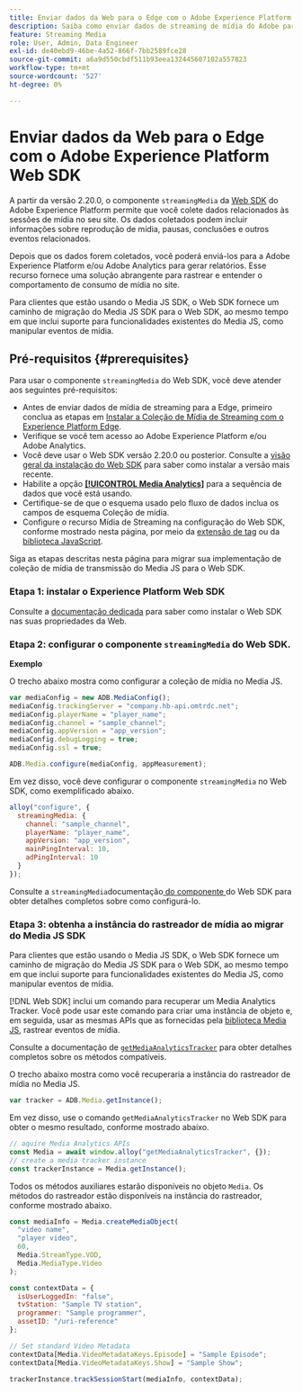```yaml
---
title: Enviar dados da Web para o Edge com o Adobe Experience Platform Web SDK
description: Saiba como enviar dados de streaming de mídia do Adobe para o Experience Platform Edge com o Adobe Experience Platform Web SDK.
feature: Streaming Media
role: User, Admin, Data Engineer
exl-id: de40ebd9-46be-4a52-866f-7bb2589fce28
source-git-commit: a6a9d550cbdf511b93eea132445607102a557823
workflow-type: tm+mt
source-wordcount: '527'
ht-degree: 0%

---
```


# Enviar dados da Web para o Edge com o Adobe Experience Platform Web SDK

A partir da versão 2.20.0, o componente `streamingMedia` da [Web SDK](https://experienceleague.adobe.com/en/docs/experience-platform/web-sdk/home) do Adobe Experience Platform permite que você colete dados relacionados às sessões de mídia no seu site. Os dados coletados podem incluir informações sobre reprodução de mídia, pausas, conclusões e outros eventos relacionados.

Depois que os dados forem coletados, você poderá enviá-los para a Adobe Experience Platform e/ou Adobe Analytics para gerar relatórios. Esse recurso fornece uma solução abrangente para rastrear e entender o comportamento de consumo de mídia no site.

Para clientes que estão usando o Media JS SDK, o Web SDK fornece um caminho de migração do Media JS SDK para o Web SDK, ao mesmo tempo em que inclui suporte para funcionalidades existentes do Media JS, como manipular eventos de mídia.

## Pré-requisitos {#prerequisites}

Para usar o componente `streamingMedia` do Web SDK, você deve atender aos seguintes pré-requisitos:

* Antes de enviar dados de mídia de streaming para a Edge, primeiro conclua as etapas em [Instalar a Coleção de Mídia de Streaming com o Experience Platform Edge](/help/implementation/edge/implementation-edge.md).
* Verifique se você tem acesso ao Adobe Experience Platform e/ou Adobe Analytics.
* Você deve usar o Web SDK versão 2.20.0 ou posterior. Consulte a [visão geral da instalação do Web SDK](https://experienceleague.adobe.com/pt-br/docs/experience-platform/web-sdk/install/overview) para saber como instalar a versão mais recente.
* Habilite a opção **[[!UICONTROL Media Analytics]](https://experienceleague.adobe.com/en/docs/experience-platform/datastreams/configure)** para a sequência de dados que você está usando.
* Certifique-se de que o esquema usado pelo fluxo de dados inclua os campos de esquema Coleção de mídia.
* Configure o recurso Mídia de Streaming na configuração do Web SDK, conforme mostrado nesta página, por meio da [extensão de tag](#tag-extension) ou da [biblioteca JavaScript](#library).

Siga as etapas descritas nesta página para migrar sua implementação de coleção de mídia de transmissão do Media JS para o Web SDK.

### Etapa 1: instalar o Experience Platform Web SDK

Consulte a [documentação dedicada](https://experienceleague.adobe.com/pt-br/docs/experience-platform/web-sdk/install/overview) para saber como instalar o Web SDK nas suas propriedades da Web.

### Etapa 2: configurar o componente `streamingMedia` do Web SDK.

**Exemplo**

O trecho abaixo mostra como configurar a coleção de mídia no Media JS.

```javascript
var mediaConfig = new ADB.MediaConfig();
mediaConfig.trackingServer = "company.hb-api.omtrdc.net";
mediaConfig.playerName = "player_name";
mediaConfig.channel = "sample_channel";
mediaConfig.appVersion = "app_version";
mediaConfig.debugLogging = true;
mediaConfig.ssl = true;

ADB.Media.configure(mediaConfig, appMeasurement);
```

Em vez disso, você deve configurar o componente `streamingMedia` no Web SDK, como exemplificado abaixo.

```js
alloy("configure", {
  streamingMedia: {
    channel: "sample_channel",
    playerName: "player_name",
    appVersion: "app_version",
    mainPingInterval: 10,
    adPingInterval: 10
  }
});
```

Consulte a `streamingMedia`documentação[ do componente ](https://experienceleague.adobe.com/en/docs/experience-platform/web-sdk/commands/configure/streamingmedia) do Web SDK para obter detalhes completos sobre como configurá-lo.

### Etapa 3: obtenha a instância do rastreador de mídia ao migrar do Media JS SDK

Para clientes que estão usando o Media JS SDK, o Web SDK fornece um caminho de migração do Media JS SDK para o Web SDK, ao mesmo tempo em que inclui suporte para funcionalidades existentes do Media JS, como manipular eventos de mídia.

[!DNL Web SDK] inclui um comando para recuperar um Media Analytics Tracker. Você pode usar este comando para criar uma instância de objeto e, em seguida, usar as mesmas APIs que as fornecidas pela [biblioteca Media JS](https://adobe-marketing-cloud.github.io/media-sdks/reference/javascript_3x/APIReference.html), rastrear eventos de mídia.

Consulte a documentação de [`getMediaAnalyticsTracker`](https://experienceleague.adobe.com/en/docs/experience-platform/web-sdk/commands/getmediaanalyticstracker) para obter detalhes completos sobre os métodos compatíveis.

O trecho abaixo mostra como você recuperaria a instância do rastreador de mídia no Media JS.

```javascript
var tracker = ADB.Media.getInstance();
```

Em vez disso, use o comando `getMediaAnalyticsTracker` no Web SDK para obter o mesmo resultado, conforme mostrado abaixo.

```js
// aquire Media Analytics APIs
const Media = await window.alloy("getMediaAnalyticsTracker", {});
// create a media tracker instance
const trackerInstance = Media.getInstance();
```

Todos os métodos auxiliares estarão disponíveis no objeto `Media`. Os métodos do rastreador estão disponíveis na instância do rastreador, conforme mostrado abaixo.

```js
const mediaInfo = Media.createMediaObject(
  "video name",
  "player video",
  60,
  Media.StreamType.VOD,
  Media.MediaType.Video
);

const contextData = {
  isUserLoggedIn: "false",
  tvStation: "Sample TV station",
  programmer: "Sample programmer",
  assetID: "/uri-reference"
};

// Set standard Video Metadata
contextData[Media.VideoMetadataKeys.Episode] = "Sample Episode";
contextData[Media.VideoMetadataKeys.Show] = "Sample Show";

trackerInstance.trackSessionStart(mediaInfo, contextData);
```
